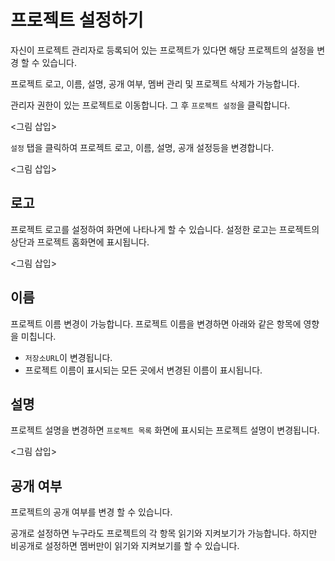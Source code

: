 # 프로젝트 설정하기

자신이 프로젝트 관리자로 등록되어 있는 프로젝트가 있다면 해당 프로젝트의 설정을 변경 할 수 있습니다. 

프로젝트 로고, 이름, 설명, 공개 여부, 멤버 관리 및 프로젝트 삭제가 가능합니다.

관리자 권한이 있는 프로젝트로 이동합니다. 그 후 `프로젝트 설정`을 클릭합니다.

<그림 삽입>

`설정` 탭을 클릭하여 프로젝트 로고, 이름, 설명, 공개 설정등을 변경합니다.

<그림 삽입>

## 로고

프로젝트 로고를 설정하여 화면에 나타나게 할 수 있습니다. 설정한 로고는 프로젝트의 상단과 프로젝트 홈화면에 표시됩니다. 

<그림 삽입>

## 이름

프로젝트 이름 변경이 가능합니다. 프로젝트 이름을 변경하면 아래와 같은 항목에 영향을 미칩니다.

* `저장소URL`이 변경됩니다.
* 프로젝트 이름이 표시되는 모든 곳에서 변경된 이름이 표시됩니다.

## 설명

프로젝트 설명을 변경하면 `프로젝트 목록` 화면에 표시되는 프로젝트 설명이 변경됩니다. 

<그림 삽입>

## 공개 여부

프로젝트의 공개 여부를 변경 할 수 있습니다. 

공개로 설정하면 누구라도 프로젝트의 각 항목 읽기와 지켜보기가 가능합니다. 하지만 비공개로 설정하면 멤버만이 읽기와 지켜보기를 할 수 있습니다.
